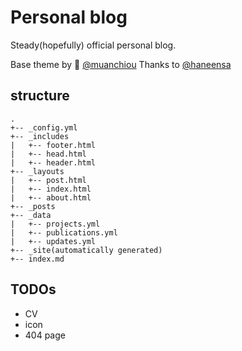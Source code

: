 # Personal blog

Steady(hopefully) official personal blog.

Base theme by :wave: [@muanchiou](http://twitter.com/muanchiou)
Thanks to [@haneensa](https://github.com/haneensa)

## structure
```
.
+-- _config.yml
+-- _includes
|   +-- footer.html
|   +-- head.html
|   +-- header.html
+-- _layouts
|   +-- post.html
|   +-- index.html
|   +-- about.html
+-- _posts
+-- _data
|   +-- projects.yml
|   +-- publications.yml
|   +-- updates.yml
+-- _site(automatically generated)
+-- index.md
```

## TODOs

- CV
- icon
- 404 page
